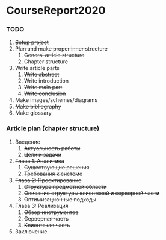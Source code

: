 # CourseReport2020

### TODO

1. ~~Setup project~~
2. ~~Plan and make proper inner structure~~
   1. ~~General article structure~~
   2. ~~Chapter structure~~
3. Write article parts
   1. ~~Write abstract~~
   2. ~~Write introduction~~
   3. ~~Write main part~~
   4. ~~Write conclusion~~
4. Make images/schemes/diagrams
5. ~~Make bibliography~~
6. ~~Make glossary~~

### Article plan (chapter structure)

1. ~~Введение~~
   1. ~~Актуальность работы~~
   2. ~~Цели и задачи~~
2. ~~Глава 1: Аналитика~~
   1. ~~Существующие решения~~
   2. ~~Требования к системе~~
3. ~~Глава 2: Проектирование~~
   1. ~~Структура предметной области~~
   2. ~~Описание структуры клиентской и серверной части~~
   3. ~~Оптимизационные подходы~~
4. Глава 3: Реализация
   1. ~~Обзор инструментов~~
   2. ~~Серверная часть~~
   3. ~~Клиентская часть~~
5. ~~Заключение~~